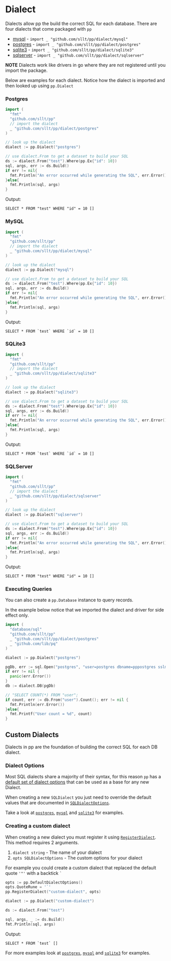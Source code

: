 # Dialect

Dialects allow pp the build the correct SQL for each database. There are four dialects that come packaged with `pp`

* [mysql](./dialect/mysql/mysql.go) - `import _ "github.com/sllt/pp/dialect/mysql"`
* [postgres](./dialect/postgres/postgres.go) - `import _ "github.com/sllt/pp/dialect/postgres"`
* [sqlite3](./dialect/sqlite3/sqlite3.go) - `import _ "github.com/sllt/pp/dialect/sqlite3"`
* [sqlserver](./dialect/sqlserver/sqlserver.go) - `import _ "github.com/sllt/pp/dialect/sqlserver"`

**NOTE** Dialects work like drivers in go where they are not registered until you import the package.

Below are examples for each dialect. Notice how the dialect is imported and then looked up using `pp.Dialect`

<a name="postgres"></a>
### Postgres
```go
import (
  "fmt"
  "github.com/sllt/pp"
  // import the dialect
  _ "github.com/sllt/pp/dialect/postgres"
)

// look up the dialect
dialect := pp.Dialect("postgres")

// use dialect.From to get a dataset to build your SQL
ds := dialect.From("test").Where(pp.Ex{"id": 10})
sql, args, err := ds.Build()
if err != nil{
  fmt.Println("An error occurred while generating the SQL", err.Error())
}else{
  fmt.Println(sql, args)
}
```

Output:
```
SELECT * FROM "test" WHERE "id" = 10 []
```

<a name="mysql"></a>
### MySQL
```go
import (
  "fmt"
  "github.com/sllt/pp"
  // import the dialect
  _ "github.com/sllt/pp/dialect/mysql"
)

// look up the dialect
dialect := pp.Dialect("mysql")

// use dialect.From to get a dataset to build your SQL
ds := dialect.From("test").Where(pp.Ex{"id": 10})
sql, args, err := ds.Build()
if err != nil{
  fmt.Println("An error occurred while generating the SQL", err.Error())
}else{
  fmt.Println(sql, args)
}
```

Output:
```
SELECT * FROM `test` WHERE `id` = 10 []
```

<a name="sqlite3"></a>
### SQLite3
```go
import (
  "fmt"
  "github.com/sllt/pp"
  // import the dialect
  _ "github.com/sllt/pp/dialect/sqlite3"
)

// look up the dialect
dialect := pp.Dialect("sqlite3")

// use dialect.From to get a dataset to build your SQL
ds := dialect.From("test").Where(pp.Ex{"id": 10})
sql, args, err := ds.Build()
if err != nil{
  fmt.Println("An error occurred while generating the SQL", err.Error())
}else{
  fmt.Println(sql, args)
}
```

Output:
```
SELECT * FROM `test` WHERE `id` = 10 []
```

<a name="sqlserver"></a>
### SQLServer
```go
import (
  "fmt"
  "github.com/sllt/pp"
  // import the dialect
  _ "github.com/sllt/pp/dialect/sqlserver"
)

// look up the dialect
dialect := pp.Dialect("sqlserver")

// use dialect.From to get a dataset to build your SQL
ds := dialect.From("test").Where(pp.Ex{"id": 10})
sql, args, err := ds.Build()
if err != nil{
  fmt.Println("An error occurred while generating the SQL", err.Error())
}else{
  fmt.Println(sql, args)
}
```

Output:
```
SELECT * FROM "test" WHERE "id" = 10 []
```

### Executing Queries 

You can also create a `pp.Database` instance to query records.

In the example below notice that we imported the dialect and driver for side effect only.

```go
import (
  "database/sql"
  "github.com/sllt/pp"
  _ "github.com/sllt/pp/dialect/postgres"
  _ "github.com/lib/pq"
)

dialect := pp.Dialect("postgres")

pgDb, err := sql.Open("postgres", "user=postgres dbname=pppostgres sslmode=disable ")
if err != nil {
  panic(err.Error())
}
db := dialect.DB(pgDb)

// "SELECT COUNT(*) FROM "user";
if count, err := db.From("user").Count(); err != nil {
  fmt.Println(err.Error())
}else{
  fmt.Printf("User count = %d", count)
}
```

<a name="custom-dialects"></a>
## Custom Dialects

Dialects in pp are the foundation of building the correct SQL for each DB dialect.

### Dialect Options

Most SQL dialects share a majority of their syntax, for this reason `pp` has a [default set of dialect options]((http://godoc.org/github.com/sllt/pp/#DefaultDialectOptions)) that can be used as a base for any new Dialect.

When creating a new `SQLDialect` you just need to override the default values that are documented in [`SQLDialectOptions`](http://godoc.org/github.com/sllt/pp/#SQLDialectOptions).

Take a look at [`postgres`](./dialect/postgres/postgres.go), [`mysql`](./dialect/mysql/mysql.go) and [`sqlite3`](./dialect/sqlite3/sqlite3.go) for examples.

### Creating a custom dialect

When creating a new dialect you must register it using [`RegisterDialect`](http://godoc.org/github.com/sllt/pp/#RegisterDialect). This method requires 2 arguments.

1. `dialect string` - The name of your dialect
2. `opts SQLDialectOptions` - The custom options for your dialect

For example you could create a custom dialect that replaced the default quote `'"'` with a backtick <code>`</code>
```go
opts := pp.DefaultDialectOptions()
opts.QuoteRune = '`'
pp.RegisterDialect("custom-dialect", opts)

dialect := pp.Dialect("custom-dialect")

ds := dialect.From("test")

sql, args, _ := ds.Build()
fmt.Println(sql, args)
```

Output:
```
SELECT * FROM `test` []
```

For more examples look at [`postgres`](./dialect/postgres/postgres.go), [`mysql`](./dialect/mysql/mysql.go) and [`sqlite3`](./dialect/sqlite3/sqlite3.go) for examples.

